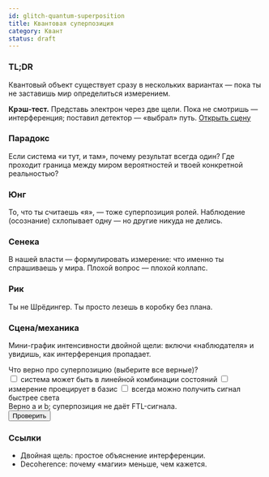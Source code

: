 ```yaml
---
id: glitch-quantum-superposition
title: Квантовая суперпозиция
category: Квант
status: draft
---
```


<!-- markdownlint-disable MD033 -->
### TL;DR
Квантовый объект существует сразу в нескольких вариантах — пока ты не заставишь мир определиться измерением.

<div class="callout">
<b>Крэш-тест.</b> Представь электрон через две щели. Пока не смотришь — интерференция; поставил детектор — «выбрал» путь. <a class="btn-link" href="#/scene/quantum-superposition">Открыть сцену</a>
</div>

### Парадокс
Если система «и тут, и там», почему результат всегда один? Где проходит граница между миром вероятностей и твоей конкретной реальностью?

### Юнг
То, что ты считаешь «я», — тоже суперпозиция ролей. Наблюдение (осознание) схлопывает одну — но другие никуда не делись.

### Сенека
В нашей власти — формулировать измерение: что именно ты спрашиваешь у мира. Плохой вопрос — плохой коллапс.

### Рик
Ты не Шрёдингер. Ты просто лезешь в коробку без плана.

### Сцена/механика
Мини-график интенсивности двойной щели: включи «наблюдателя» и увидишь, как интерференция пропадает.

<div class="widget" data-type="twoslit"></div>

<div class="quiz" data-id="q-superposition-1" data-type="multi">
  <div class="q">Что верно про суперпозицию (выберите все верные)?</div>
  <label><input type="checkbox" value="a"> система может быть в линейной комбинации состояний</label>
  <label><input type="checkbox" value="b"> измерение проецирует в базис</label>
  <label><input type="checkbox" value="c"> всегда можно получить сигнал быстрее света</label>
  <div class="explain" data-correct="a,b">Верно a и b; суперпозиция не даёт FTL-сигнала.</div>
  <button data-check>Проверить</button><div class="quiz-result"></div>
</div>

### Ссылки
- Двойная щель: простое объяснение интерференции.
- Decoherence: почему «магии» меньше, чем кажется.
